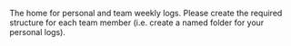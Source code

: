 The home for personal and team weekly logs.  Please create the required structure for each team member (i.e. create a named folder for your personal logs).
